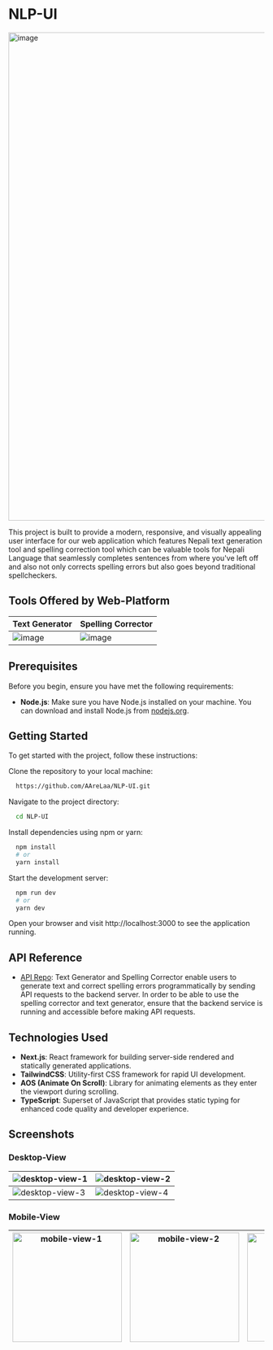 # NLP-UI

<img width="960" alt="image" src="https://github.com/AAreLaa/NLP-UI/assets/86913784/48831d76-4bcf-4db2-8df1-32da494c6c9b">

This project is built to provide a modern, responsive, and visually appealing user interface for our web application which features Nepali text generation tool and spelling correction tool which can be valuable tools for Nepali Language that seamlessly completes sentences from where you've left off and also not only corrects spelling errors but also goes beyond traditional spellcheckers.


## Tools Offered by Web-Platform
Text Generator | Spelling Corrector
-|-
<img alt="image" src="https://github.com/AAreLaa/NLP-UI/assets/86913784/1bcc5491-34db-445a-b4ec-4f471497eee7">  |  <img alt="image" src="https://github.com/AAreLaa/NLP-UI/assets/86913784/0908a97f-f8ea-490d-bda8-c9b2728bdc85">


## Prerequisites

Before you begin, ensure you have met the following requirements:

- **Node.js**: Make sure you have Node.js installed on your machine. You can download and install Node.js from [nodejs.org](https://nodejs.org/en).

## Getting Started

To get started with the project, follow these instructions:

Clone the repository to your local machine:

```bash
  https://github.com/AAreLaa/NLP-UI.git
```

Navigate to the project directory:

```bash
  cd NLP-UI
```

Install dependencies using npm or yarn:

```bash
  npm install
  # or
  yarn install
```

Start the development server:

```bash
  npm run dev
  # or
  yarn dev
```
Open your browser and visit http://localhost:3000 to see the application running.

## API Reference

- [API Repo](https://github.com/NishantLuitel/NLP-web): Text Generator and Spelling Corrector enable users to generate text and correct spelling errors programmatically by sending API requests to the backend server. In order to be able to use the spelling corrector and text generator, ensure that the backend service is running and accessible before making API requests.

## Technologies Used

- **Next.js**: React framework for building server-side rendered and statically generated applications.
- **TailwindCSS**: Utility-first CSS framework for rapid UI development.
- **AOS (Animate On Scroll)**: Library for animating elements as they enter the viewport during scrolling.
- **TypeScript**: Superset of JavaScript that provides static typing for enhanced code quality and developer experience.

## Screenshots

### Desktop-View

<img alt="desktop-view-1" src="https://github.com/AAreLaa/NLP-UI/assets/86913784/dd2e9a0e-b5cd-4395-adf7-85d5f9d00e6b">|<img alt="desktop-view-2" src="https://github.com/AAreLaa/NLP-UI/assets/86913784/c83adcb2-383d-4838-9917-b403ff2ee230">
-|-
<img alt="desktop-view-3" src="https://github.com/AAreLaa/NLP-UI/assets/86913784/0f4cd1a1-5ab3-4361-b3fc-c17b39e4dceb">|<img alt="desktop-view-4" src="https://github.com/AAreLaa/NLP-UI/assets/86913784/7164623c-c3f9-45a2-96ee-47af26047354">

### Mobile-View

<img width="215" alt="mobile-view-1" src="https://github.com/AAreLaa/NLP-UI/assets/86913784/6ec445cd-5d47-4ba7-ba36-24508166e61b">|<img width="215" alt="mobile-view-2" src="https://github.com/AAreLaa/NLP-UI/assets/86913784/1b7928b2-3e69-4d7d-9cbd-13f72472c0f8">|<img width="213" alt="mobile-view-3" src="https://github.com/AAreLaa/NLP-UI/assets/86913784/694191fe-f52b-4297-b13b-0655d24cf581">|<img width="214" alt="mobile-view-4" src="https://github.com/AAreLaa/NLP-UI/assets/86913784/a0ff4af6-58ef-49a9-9e05-796d26b38443">
-|-|-|-

